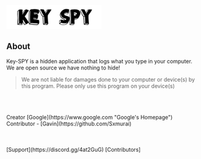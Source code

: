 <img src="IMG/keyspylogo.png" width = "250" length = "600">
                                                
                                                

## About

Key-SPY is a hidden application that logs what you type in your computer. We are open source we have nothing to hide! 
> We are not liable for damages done to your computer or device(s) by this program. Please only use this program on your device(s)
<br />
<br />
<br />
Creator  [Google](https://www.google.com "Google's Homepage") <br />
Contributor - [Gavin](https://github.com/Sxmurai) <br />
<br />
<br />
<br />
[Support](https://discord.gg/4at2GuG) [Contributors]
                                 
